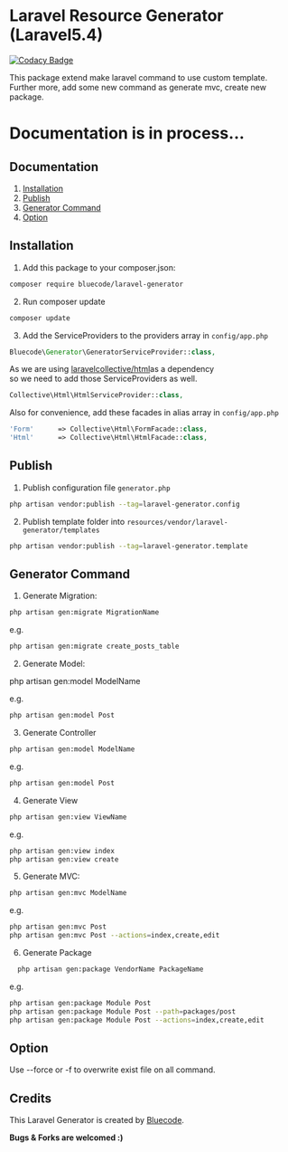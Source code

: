 Laravel Resource Generator (Laravel5.4)
=======================

[![Codacy Badge](https://api.codacy.com/project/badge/Grade/d70b34f6a08144f18d8dedd6da92f1db)](https://www.codacy.com/app/matmaxanh/laravel-generator?utm_source=github.com&utm_medium=referral&utm_content=matmaxanh/laravel-generator&utm_campaign=badger)

This package extend make laravel command to use custom template.
Further more, add some new command as generate mvc, create new package.

# Documentation is in process...

Documentation
--------------

1. [Installation](#installation)
2. [Publish](#publish)
3. [Generator Command](#generator--command)
4. [Option](#option)

## Installation

1. Add this package to your composer.json:

  ```bash
  composer require bluecode/laravel-generator
  ```

2. Run composer update

  ```bash
  composer update
  ```

3. Add the ServiceProviders to the providers array in ```config/app.php```<br>

  ```php
  Bluecode\Generator\GeneratorServiceProvider::class,
  ```

  As we are using [laravelcollective/html](https://github.com/LaravelCollective/html)as a dependency<br>
  so we need to add those ServiceProviders as well.

  ```php
  Collective\Html\HtmlServiceProvider::class,
  ```

  Also for convenience, add these facades in alias array in ```config/app.php```

  ```php
  'Form'      => Collective\Html\FormFacade::class,
  'Html'      => Collective\Html\HtmlFacade::class,
  ```

## Publish

1. Publish configuration file ```generator.php```

  ```bash
  php artisan vendor:publish --tag=laravel-generator.config
  ```

2. Publish template folder into ```resources/vendor/laravel-generator/templates```

  ```bash
  php artisan vendor:publish --tag=laravel-generator.template
  ```

## Generator Command

1. Generate Migration:

  ```bash
  php artisan gen:migrate MigrationName
  ```

e.g.

  ```bash
  php artisan gen:migrate create_posts_table
  ```

2. Generate Model:

  php artisan gen:model ModelName

e.g.

  ```bash
  php artisan gen:model Post
  ```

3. Generate Controller

  ```bash
  php artisan gen:model ModelName
  ```

e.g.

  ```bash
  php artisan gen:model Post
  ```

4. Generate View

  ```bash
  php artisan gen:view ViewName
  ```

e.g.

  ```bash
  php artisan gen:view index
  php artisan gen:view create
  ```

5. Generate MVC:

  ```bash
  php artisan gen:mvc ModelName
  ```

e.g.
  ```bash
  php artisan gen:mvc Post
  php artisan gen:mvc Post --actions=index,create,edit
  ```

6. Generate Package

```bash
  php artisan gen:package VendorName PackageName
  ```

e.g.
  ```bash
  php artisan gen:package Module Post
  php artisan gen:package Module Post --path=packages/post
  php artisan gen:package Module Post --actions=index,create,edit
  ```

## Option

Use --force or -f to overwrite exist file on all command.

Credits
--------

This Laravel Generator is created by [Bluecode](https://github.com/matmaxanh).

**Bugs & Forks are welcomed :)**
